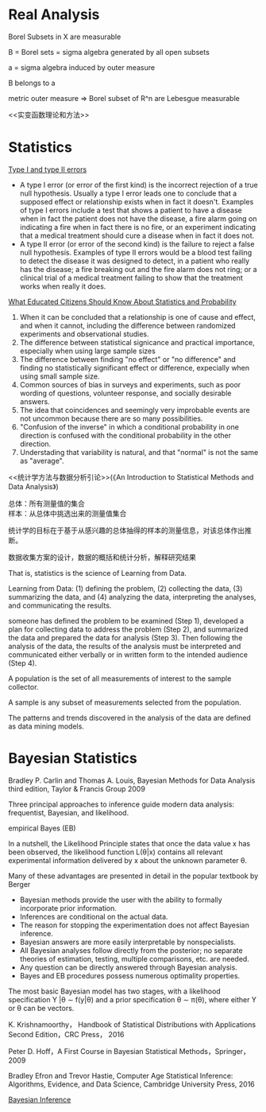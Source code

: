 
# Real Analysis


Borel Subsets in X are measurable

B = Borel sets = sigma algebra generated by all  open  subsets

a = sigma algebra induced by  outer measure

B belongs  to a

metric outer measure => Borel  subset  of R^n are Lebesgue measurable


<<实变函数理论和方法>>


# Statistics

[Type I and type II errors](https://en.wikipedia.org/wiki/Type_I_and_type_II_errors)

* A type I error (or error of the first kind) is the incorrect rejection of a true null hypothesis. Usually a type I error leads one to conclude that a supposed effect or relationship exists when in fact it doesn't. Examples of type I errors include a test that shows a patient to have a disease when in fact the patient does not have the disease, a fire alarm going on indicating a fire when in fact there is no fire, or an experiment indicating that a medical treatment should cure a disease when in fact it does not.
* A type II error (or error of the second kind) is the failure to reject a false null hypothesis. Examples of type II errors would be a blood test failing to detect the disease it was designed to detect, in a patient who really has the disease; a fire breaking out and the fire alarm does not ring; or a clinical trial of a medical treatment failing to show that the treatment works when really it does.


[What Educated Citizens Should Know About Statistics and Probability](https://www.ics.uci.edu/~jutts/AmerStat2003.pdf)


1. When it can be concluded that a relationship is one of cause and effect, and when it cannot, including the difference between randomized experiments and observational studies.
2. The difference between statistical signicance and practical importance, especially when using large sample sizes
3. The difference between finding "no effect" or "no difference" and finding no statistically significant effect or difference, expecially when using small sample size.
4. Common sources of bias in surveys and experiments, such as poor wording of questions, volunteer response, and socially desirable answers.
5. The idea that coincidences and seemingly very improbable events are not uncommon because there are so many possibilities.
6. "Confusion of the inverse" in which a conditional probability in one direction is confused with the conditional probability in the other direction.
7. Understading that variability is natural, and that "normal" is not the same as "average".




<<统计学方法与数据分析引论>>(《An Introduction to Statistical Methods and Data Analysis》)
  
  总体：所有测量值的集合   
  样本：从总体中挑选出来的测量值集合   
  
  统计学的目标在于基于从感兴趣的总体抽得的样本的测量信息，对该总体作出推断。
  
  数据收集方案的设计，数据的概括和统计分析，解释研究结果
  
  That is, statistics is the science of Learning from Data.
  
  Learning from Data: (1) defining the problem, (2) collecting the data, (3) summarizing
the data, and (4) analyzing the data, interpreting the analyses, and communicating
the results.


someone has defined the problem to be examined (Step 1), developed a plan for collecting
data to address the problem (Step 2), and summarized the data and prepared the
data for analysis (Step 3). Then following the analysis of the data, the results of the
analysis must be interpreted and communicated either verbally or in written form
to the intended audience (Step 4).

A population is the set of all measurements of interest to the sample collector.

A sample is any subset of measurements selected from the population.


The patterns and trends discovered in the analysis of the data are defined
as data mining models.



# Bayesian Statistics

Bradley P. Carlin and Thomas A. Louis,  Bayesian Methods for Data Analysis third edition, Taylor & Francis Group 2009  

Three principal approaches to inference guide modern data analysis: frequentist, Bayesian, and likelihood.  


empirical Bayes (EB)  

In a nutshell, the Likelihood Principle states that once the data value x has been observed, the likelihood function L(θ|x) contains all relevant experimental information delivered by x about the unknown parameter θ.  

Many of these advantages are presented in detail in the popular textbook by Berger
* Bayesian methods provide the user with the ability to formally incorporate prior information.
* Inferences are conditional on the actual data.
* The reason for stopping the experimentation does not affect Bayesian inference.
* Bayesian answers are more easily interpretable by nonspecialists.
* All Bayesian analyses follow directly from the posterior; no separate theories of estimation, testing, multiple comparisons, etc. are needed.
* Any question can be directly answered through Bayesian analysis.
* Bayes and EB procedures possess numerous optimality properties.


The most basic Bayesian model has two stages, with a likelihood specification Y |θ ∼ f(y|θ) and a prior specification θ ∼ π(θ), where either Y or θ can be vectors.

K. Krishnamoorthy， Handbook of Statistical Distributions with Applications Second Edition，CRC Press， 2016  


Peter D. Hoff，A First Course in Bayesian Statistical Methods，Springer， 2009  


Bradley Efron and Trevor Hastie, Computer Age Statistical Inference: Algorithms, Evidence, and Data Science, Cambridge University Press, 2016


[Bayesian Inference](http://www.stat.cmu.edu/~larry/=sml/Bayes.pdf)


